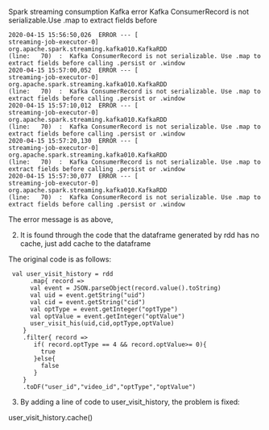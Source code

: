 Spark streaming consumption Kafka error Kafka ConsumerRecord is not serializable.Use .map to extract fields before


```
2020-04-15 15:56:50,026  ERROR --- [                          streaming-job-executor-0]  org.apache.spark.streaming.kafka010.KafkaRDD                                    (line:   70)  :  Kafka ConsumerRecord is not serializable. Use .map to extract fields before calling .persist or .window
2020-04-15 15:57:00,052  ERROR --- [                          streaming-job-executor-0]  org.apache.spark.streaming.kafka010.KafkaRDD                                    (line:   70)  :  Kafka ConsumerRecord is not serializable. Use .map to extract fields before calling .persist or .window
2020-04-15 15:57:10,012  ERROR --- [                          streaming-job-executor-0]  org.apache.spark.streaming.kafka010.KafkaRDD                                    (line:   70)  :  Kafka ConsumerRecord is not serializable. Use .map to extract fields before calling .persist or .window
2020-04-15 15:57:20,130  ERROR --- [                          streaming-job-executor-0]  org.apache.spark.streaming.kafka010.KafkaRDD                                    (line:   70)  :  Kafka ConsumerRecord is not serializable. Use .map to extract fields before calling .persist or .window
2020-04-15 15:57:30,077  ERROR --- [                          streaming-job-executor-0]  org.apache.spark.streaming.kafka010.KafkaRDD                                    (line:   70)  :  Kafka ConsumerRecord is not serializable. Use .map to extract fields before calling .persist or .window
```
The error message is as above,

2. It is found through the code that the dataframe generated by rdd has no cache, just add cache to the dataframe

The original code is as follows:

     val user_visit_history = rdd
          .map{ record =>
          val event = JSON.parseObject(record.value().toString)
          val uid = event.getString("uid")
          val cid = event.getString("cid")
          val optType = event.getInteger("optType")
          val optValue = event.getInteger("optValue")
          user_visit_his(uid,cid,optType,optValue)
        }
        .filter{ record =>
           if( record.optType == 4 && record.optValue>= 0){
             true
           }else{
             false
           }
        }
        .toDF("user_id","video_id","optType","optValue")


3. By adding a line of code to user_visit_history, the problem is fixed:

user_visit_history.cache()
